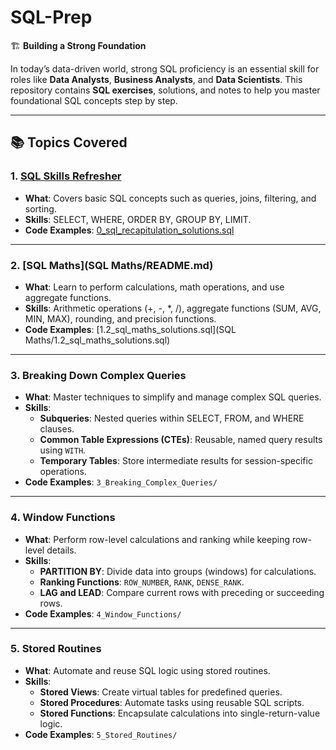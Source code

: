 
# SQL-Prep  
🏗 **Building a Strong Foundation**  

In today’s data-driven world, strong SQL proficiency is an essential skill for roles like **Data Analysts**, **Business Analysts**, and **Data Scientists**. This repository contains **SQL exercises**, solutions, and notes to help you master foundational SQL concepts step by step.

---

## 📚 Topics Covered  

### 1. [SQL Skills Refresher](1_SQL_Skills_Refresher) 
- **What**: Covers basic SQL concepts such as queries, joins, filtering, and sorting.  
- **Skills**: SELECT, WHERE, ORDER BY, GROUP BY, LIMIT.  
- **Code Examples**: [0_sql_recapitulation_solutions.sql](1_SQL_Skills_Refresher/0_sql_recapitulation_solutions.sql)

---

### 2. [SQL Maths](SQL Maths/README.md)  
- **What**: Learn to perform calculations, math operations, and use aggregate functions.  
- **Skills**: Arithmetic operations (+, -, *, /), aggregate functions (SUM, AVG, MIN, MAX), rounding, and precision functions.  
- **Code Examples**: [1.2_sql_maths_solutions.sql](SQL Maths/1.2_sql_maths_solutions.sql)  

---

### 3. Breaking Down Complex Queries  
- **What**: Master techniques to simplify and manage complex SQL queries.  
- **Skills**:  
   - **Subqueries**: Nested queries within SELECT, FROM, and WHERE clauses.  
   - **Common Table Expressions (CTEs)**: Reusable, named query results using `WITH`.  
   - **Temporary Tables**: Store intermediate results for session-specific operations.  
- **Code Examples**: `3_Breaking_Complex_Queries/`  

---

### 4. Window Functions  
- **What**: Perform row-level calculations and ranking while keeping row-level details.  
- **Skills**:  
   - **PARTITION BY**: Divide data into groups (windows) for calculations.  
   - **Ranking Functions**: `ROW_NUMBER`, `RANK`, `DENSE_RANK`.  
   - **LAG and LEAD**: Compare current rows with preceding or succeeding rows.  
- **Code Examples**: `4_Window_Functions/`  

---

### 5. Stored Routines  
- **What**: Automate and reuse SQL logic using stored routines.  
- **Skills**:  
   - **Stored Views**: Create virtual tables for predefined queries.  
   - **Stored Procedures**: Automate tasks using reusable SQL scripts.  
   - **Stored Functions**: Encapsulate calculations into single-return-value logic.  
- **Code Examples**: `5_Stored_Routines/`  


